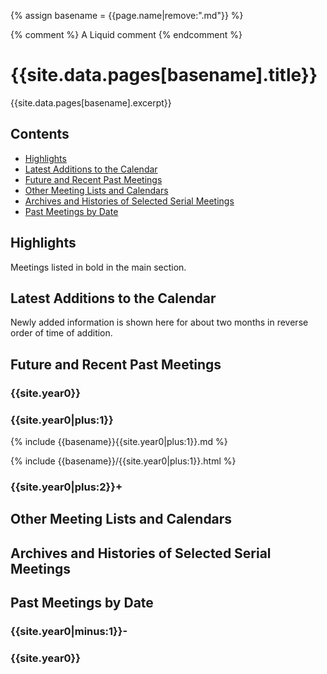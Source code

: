 <head>
  <meta charset="UTF-8">
  <link rel="stylesheet" href="assets/style.css">
</head>

{% assign basename = {{page.name|remove:".md"}} %}

<!-- An html comment -->

{% comment %} A Liquid comment {% endcomment %}

# {{site.data.pages[basename].title}}

{{site.data.pages[basename].excerpt}}

## Contents

- [Highlights](#highlights)
- [Latest Additions to the Calendar](#latest-additions-to-the-calendar)
- [Future and Recent Past Meetings](#future-and-recent-past-meetings)
- [Other Meeting Lists and Calendars](#other-meeting-lists-and-calendars)
- [Archives and Histories of Selected Serial Meetings](#archives-and-histories-of-selected-serial-meetings)
- [Past Meetings by Date](#past-meetings-by-date)

## Highlights

Meetings listed in bold in the main section.

## Latest Additions to the Calendar

Newly added information is shown here for about two months in reverse order of time of addition.

## Future and Recent Past Meetings

### {{site.year0}}

### {{site.year0|plus:1}}

{% include {{basename}}{{site.year0|plus:1}}.md %}

{% include {{basename}}/{{site.year0|plus:1}}.html %}

### {{site.year0|plus:2}}+

## Other Meeting Lists and Calendars

## Archives and Histories of Selected Serial Meetings

## Past Meetings by Date

### {{site.year0|minus:1}}-

### {{site.year0}}
